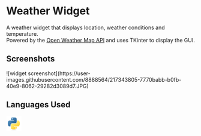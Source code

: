 <h1>Weather Widget</h1>
A weather widget that displays location, weather conditions and temperature.<br>
Powered by the <a href="https://openweathermap.org/">Open Weather Map API</a> and uses TKinter to display the GUI.

<h2>Screenshots</h2>
![widget screenshot](https://user-images.githubusercontent.com/8888564/217343805-7770babb-b0fb-40e9-8062-29282d3089d7.JPG)

<h2>Languages Used</h2>
<a href="https://www.python.org" target="_blank" rel="noreferrer"> <img src="https://raw.githubusercontent.com/devicons/devicon/master/icons/python/python-original.svg" alt="python" width="40" height="40"/> </a>
